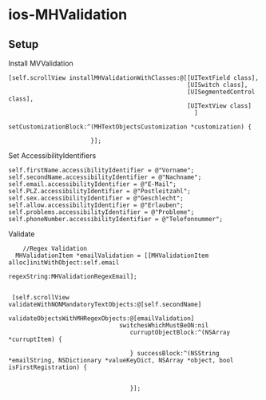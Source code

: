 ios-MHValidation
================

Setup
--------------------

Install MVValidation

		
	[self.scrollView installMHValidationWithClasses:@[[UITextField class],
                                                      [UISwitch class],
                                                      [UISegmentedControl class],
                                                      [UITextView class]
                                                        ]
                           setCustomizationBlock:^(MHTextObjectsCustomization *customization) {

                           }];

Set AccessibilityIdentifiers 

	self.firstName.accessibilityIdentifier = @"Vorname";
   	self.secondName.accessibilityIdentifier = @"Nachname";
   	self.email.accessibilityIdentifier = @"E-Mail";
   	self.PLZ.accessibilityIdentifier = @"Postleitzahl";
   	self.sex.accessibilityIdentifier = @"Geschlecht";
   	self.allow.accessibilityIdentifier = @"Erlauben";
   	self.problems.accessibilityIdentifier = @"Probleme";
   	self.phoneNumber.accessibilityIdentifier = @"Telefonnummer";	

Validate

	
    	//Regex Validation
  	  MHValidationItem *emailValidation = [[MHValidationItem alloc]initWithObject:self.email
                                                                    regexString:MHValidationRegexEmail];
    
    
   	 [self.scrollView validateWithNONMandatoryTextObjects:@[self.secondName]
                       validateObjectsWithMHRegexObjects:@[emailValidation]
                                   switchesWhichMustBeON:nil
                                      curruptObjectBlock:^(NSArray *curruptItem) {
                                          
                                      } successBlock:^(NSString *emailString, NSDictionary *valueKeyDict, NSArray *object, bool isFirstRegistration) {
                                          
                                                                                  
                                      }];



